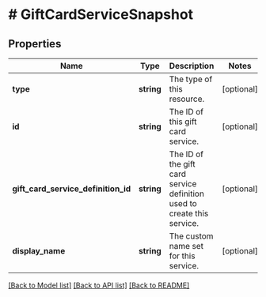 # # GiftCardServiceSnapshot

## Properties

Name | Type | Description | Notes
------------ | ------------- | ------------- | -------------
**type** | **string** | The type of this resource. | [optional]
**id** | **string** | The ID of this gift card service. | [optional]
**gift_card_service_definition_id** | **string** | The ID of the gift card service definition used to create this service. | [optional]
**display_name** | **string** | The custom name set for this service. | [optional]

[[Back to Model list]](../../README.md#models) [[Back to API list]](../../README.md#endpoints) [[Back to README]](../../README.md)

